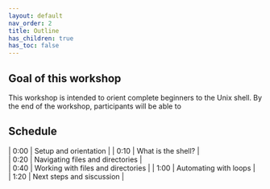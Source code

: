 ```yaml
---
layout: default
nav_order: 2
title: Outline
has_children: true
has_toc: false
---
```


## Goal of this workshop

This workshop is intended to orient complete beginners to the Unix shell. By the end of the workshop, participants will be able to 

## Schedule

| 0:00 | Setup and orientation |
| 0:10  | What is the shell? |     
| 0:20  | Navigating files and directories  |  
| 0:40 | Working with files and directories |
| 1:00 | Automating with loops |     
| 1:20 | Next steps and siscussion |
